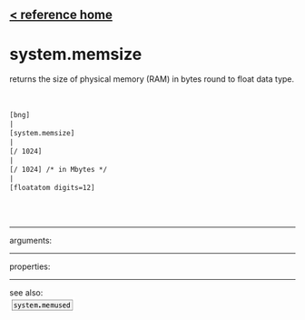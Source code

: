[< reference home](ceammc_lib.html)
---

# system.memsize


returns the size of physical memory (RAM) in bytes round to float data
            type.

```


[bng]
|
[system.memsize]
|
[/ 1024]
|
[/ 1024] /* in Mbytes */
|
[floatatom digits=12]

                
            
```

---
arguments:


---
properties:


---
see also:<br>
[![system.memused](img/object_system.memused.png)](system.memused.html)
